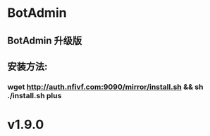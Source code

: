 # BotAdmin
## BotAdmin 升级版
## 安装方法:
### wget http://auth.nfivf.com:9090/mirror/install.sh && sh ./install.sh plus
# v1.9.0
